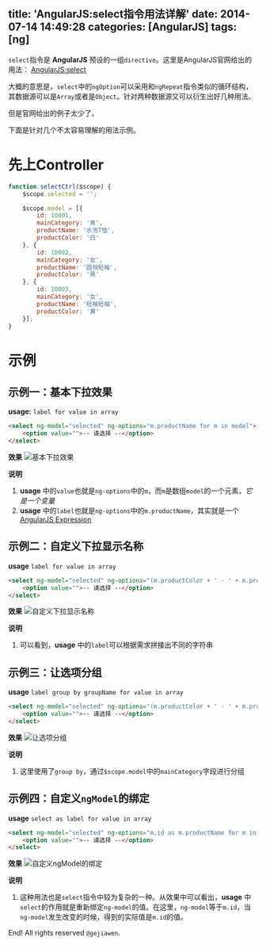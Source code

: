 title: 'AngularJS:select指令用法详解'
date: 2014-07-14 14:49:28
categories: [AngularJS]
tags: [ng]
---

`select`指令是 **AngularJS** 预设的一组`directive`。这里是AngularJS官网给出的用法： [AngularJS:select](http://docs.angularjs.org/api/ng.directive:select)

大概的意思是，`select`中的`ngOption`可以采用和`ngRepeat`指令类似的循环结构，其数据源可以是`Array`或者是`Object`。针对两种数据源又可以衍生出好几种用法。

但是官网给出的例子太少了。

下面是针对几个不太容易理解的用法示例。


# 先上Controller

```javascript
function selectCtrl($scope) {
    $scope.selected = '';

    $scope.model = [{
        id: 10001,
        mainCategory: '男',
        productName: '水洗T恤',
        productColor: '白'
    }, {
        id: 10002,
        mainCategory: '女',
        productName: '圆领短袖',
        productColor: '黑'
    }, {
        id: 10003,
        mainCategory: '女',
        productName: '短袖短袖',
        productColor: '黄'
    }];
}
```

# 示例

## 示例一：基本下拉效果


**usage:**
`label for value in array`

```html
<select ng-model="selected" ng-options="m.productName for m in model">
    <option value="">-- 请选择 --</option>
</select>
```

**效果**
![基本下拉效果](http://7xkwt1.com1.z0.glb.clouddn.com/AngularJS-select指令用法详解-001.png)

**说明**
1. **usage** 中的`value`也就是`ng-options`中的`m`，而`m`是数组`model`的一个元素，*它是一个变量*
2. **usage** 中的`label`也就是`ng-options`中的`m.productName`，其实就是一个[AngularJS Expression](http://docs.angularjs.org/guide/expression)


## 示例二：自定义下拉显示名称

**usage**
`label for value in array`

```html
<select ng-model="selected" ng-options="(m.productColor + ' - ' + m.productName) for m in model">
    <option value="">-- 请选择 --</option>
</select>
```

**效果**
![自定义下拉显示名称](http://7xkwt1.com1.z0.glb.clouddn.com/AngularJS-select指令用法详解-002.png)

**说明**
1. 可以看到，**usage** 中的`label`可以根据需求拼接出不同的字符串


## 示例三：让选项分组

**usage**
`label group by groupName for value in array`

```html
<select ng-model="selected" ng-options="(m.productColor + ' - ' + m.productName) group by m.mainCategory for m in model">
    <option value="">-- 请选择 --</option>
</select>
```

**效果**
![让选项分组](http://7xkwt1.com1.z0.glb.clouddn.com/AngularJS-select指令用法详解-003.png)

**说明**
1. 这里使用了`group by`，通过`$scope.model`中的`mainCategory`字段进行分组


## 示例四：自定义`ngModel`的绑定

**usage**
`select as label for value in array`

```html
<select ng-model="selected" ng-options="m.id as m.productName for m in model">
    <option value="">-- 请选择 --</option>
</select>
```

**效果**
![自定义ngModel的绑定](http://7xkwt1.com1.z0.glb.clouddn.com/AngularJS-select指令用法详解-004.png)

**说明**
1. 这种用法也是`select`指令中较为复杂的一种。从效果中可以看出，**usage** 中`select`的作用就是重新绑定`ng-model`的值。在这里，`ng-model`等于`m.id`，当`ng-model`发生改变的时候，得到的实际值是`m.id`的值。


End! All rights reserved `@gejiawen`.


